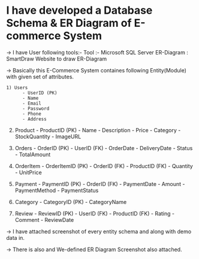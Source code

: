 # I have developed a Database Schema & ER Diagram of E-commerce System

-> I have User following tools:-
   Tool :- Microsoft SQL Server
   ER-Diagram : SmartDraw Website to draw ER-Diagram

-> Basically this E-Commerce System containes following Entity(Module) with given set of attributes.


    1) Users
	      - UserID (PK)
	      - Name
	      - Email
	      - Password
	      - Phone
	      - Address

   2) Product
	      - ProductID (PK)
	      - Name
	      - Description
	      - Price
	      - Category
	      - StockQuantity
	      - ImageURL

  3) Orders
	      - OrderID (PK)
	      - UserID (FK)
	      - OrderDate
	      - DeliveryDate
	      - Status
	      - TotalAmount

  4) OrderItem
	      - OrderItemID (PK)
	      - OrderID (FK)
	      - ProductID (FK)
	      - Quantity
	      - UnitPrice

  5) Payment
	      - PaymentID (PK)
	      - OrderID (FK)
	      - PaymentDate
	      - Amount
	      - PaymentMethod
	      - PaymentStatus

  6) Category
	      - CategoryID (PK)
	      - CategoryName

  7) Review
	      - ReviewID (PK)
	      - UserID (FK)
	      - ProductID (FK)
	      - Rating
	      - Comment
	      - ReviewDate

-> I have attached screenshot of every entity schema and along with demo data in.

-> There is also and We-defined ER Diagram Screenshot also attached.
